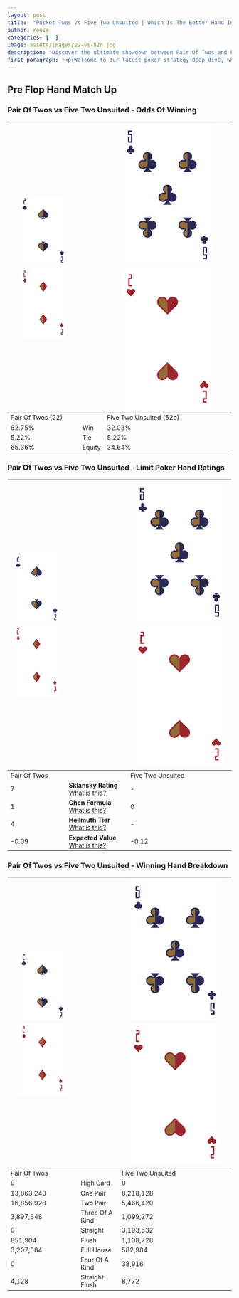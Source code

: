 ```yaml
---
layout: post
title:  "Pocket Twos Vs Five Two Unsuited | Which Is The Better Hand In Poker? A Complete Guide"
author: reece
categories: [  ]
image: assets/images/22-vs-52o.jpg
description: "Discover the ultimate showdown between Pair Of Twos and Five Two Unsuited in poker! Uncover the odds, strategies, and scenarios where one hand triumphs over the other. Get ready to up your poker game with this thrilling analysis."
first_paragraph: "<p>Welcome to our latest poker strategy deep dive, where we're pitting two distinct hands against each other in a high-stakes showdown: Pair Of Twos vs Five Two Unsuited.</p><p>In the dynamic world of poker, every decision counts, and knowing which hand holds the upper hand is key to your success at the table.</p><p>In this article, we'll dissect these two hands, explore the scenarios where one dominates the other, and equip you with the knowledge to make strategic choices that can tip the odds in your favor.</p><p>Get ready to unravel the intriguing dynamics of these poker hands and elevate your game to new heights.</p>"
---
```




[comment]: # (sp0)

## Pre Flop Hand Match Up

<div class="table hand-ratings" markdown="1"> 



### Pair Of Twos vs Five Two Unsuited - Odds Of Winning


    
| ![image info](assets/images/hand1/2.png) ![image info](assets/images/hand1/2o.png) |  | ![image info](assets/images/hand2/5.png) ![image info](assets/images/hand2/2o.png) |
| -------- | -------- | -------- |
| Pair Of Twos (22) |  | Five Two Unsuited (52o) |
| 62.75% | Win | 32.03% |
| 5.22% | Tie | 5.22% |
| 65.36% | Equity | 34.64% |




[comment]: # (sp1)



### Pair Of Twos vs Five Two Unsuited - Limit Poker Hand Ratings


    
| ![image info](assets/images/hand1/2.png) ![image info](assets/images/hand1/2o.png) |  | ![image info](assets/images/hand2/5.png) ![image info](assets/images/hand2/2o.png) |
| -------- | -------- | -------- |
| Pair Of Twos |  | Five Two Unsuited |
| 7 | **Sklansky Rating** [What is this?](/sklansky-rating-explained) | - |
| 1 | **Chen Formula** [What is this?](/chen-formula-explained) | 0 |
| 4 | **Hellmuth Tier** [What is this?](/Hellmuth-tier-explained) | - |
| -0.09 | **Expected Value** [What is this?](/expected-value-explained) | -0.12 |




[comment]: # (sp2)



### Pair Of Twos vs Five Two Unsuited - Winning Hand Breakdown


    
| ![image info](assets/images/hand1/2.png) ![image info](assets/images/hand1/2o.png) |  | ![image info](assets/images/hand2/5.png) ![image info](assets/images/hand2/2o.png) |
| -------- | -------- | -------- |
| Pair Of Twos |  | Five Two Unsuited |
| 0 | High Card | 0 |
| 13,863,240 | One Pair | 8,218,128 |
| 16,856,928 | Two Pair | 5,466,420 |
| 3,897,648 | Three Of A Kind | 1,099,272 |
| 0 | Straight | 3,193,632 |
| 851,904 | Flush | 1,138,728 |
| 3,207,384 | Full House | 582,984 |
| 0 | Four Of A Kind | 38,916 |
| 4,128 | Straight Flush | 8,772 |




[comment]: # (sp3)



</div>

[comment]: # (sp4)



[comment]: # (sp5)

